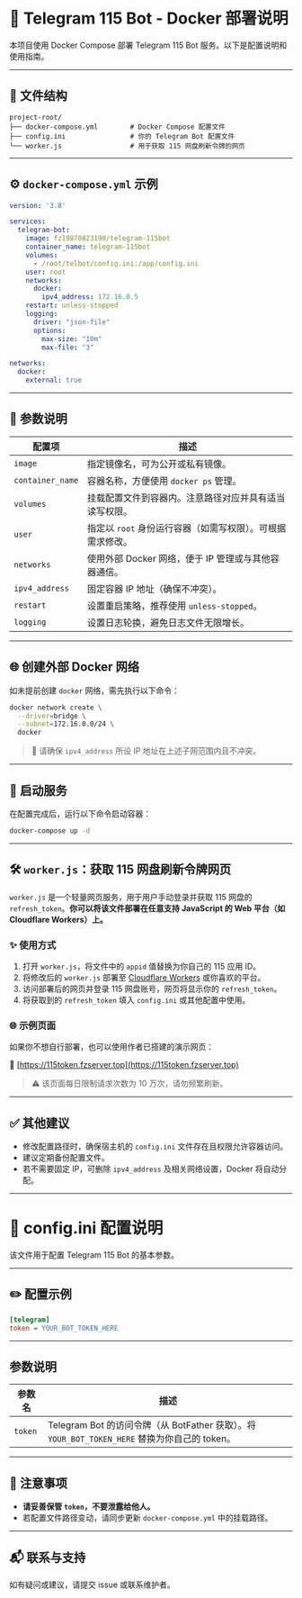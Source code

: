 # 🐳 Telegram 115 Bot - Docker 部署说明

本项目使用 Docker Compose 部署 Telegram 115 Bot 服务。以下是配置说明和使用指南。

---

## 📁 文件结构

```
project-root/
├── docker-compose.yml        # Docker Compose 配置文件
├── config.ini                # 你的 Telegram Bot 配置文件
└── worker.js                 # 用于获取 115 网盘刷新令牌的网页
```

---

## ⚙️ `docker-compose.yml` 示例

```yaml
version: '3.8'

services:
  telegram-bot:
    image: fz19870823190/telegram-115bot
    container_name: telegram-115bot
    volumes:
      - /root/telbot/config.ini:/app/config.ini
    user: root
    networks:
      docker:
        ipv4_address: 172.16.0.5
    restart: unless-stopped
    logging:
      driver: "json-file"
      options:
        max-size: "10m"
        max-file: "3"

networks:
  docker:
    external: true
```

---

## 📝 参数说明

| 配置项           | 描述 |
|------------------|------|
| `image`          | 指定镜像名，可为公开或私有镜像。 |
| `container_name` | 容器名称，方便使用 `docker ps` 管理。 |
| `volumes`        | 挂载配置文件到容器内。注意路径对应并具有适当读写权限。 |
| `user`           | 指定以 `root` 身份运行容器（如需写权限）。可根据需求修改。 |
| `networks`       | 使用外部 Docker 网络，便于 IP 管理或与其他容器通信。 |
| `ipv4_address`   | 固定容器 IP 地址（确保不冲突）。 |
| `restart`        | 设置重启策略，推荐使用 `unless-stopped`。 |
| `logging`        | 设置日志轮换，避免日志文件无限增长。 |

---

## 🌐 创建外部 Docker 网络

如未提前创建 `docker` 网络，需先执行以下命令：

```bash
docker network create \
  --driver=bridge \
  --subnet=172.16.0.0/24 \
  docker
```

> 📌 请确保 `ipv4_address` 所设 IP 地址在上述子网范围内且不冲突。

---

## 🚀 启动服务

在配置完成后，运行以下命令启动容器：

```bash
docker-compose up -d
```

---

## 🛠️ `worker.js`：获取 115 网盘刷新令牌网页

`worker.js` 是一个轻量网页服务，用于用户手动登录并获取 115 网盘的 `refresh_token`。**你可以将该文件部署在任意支持 JavaScript 的 Web 平台（如 Cloudflare Workers）上。**

### ✨ 使用方式

1. 打开 `worker.js`，将文件中的 `appid` 值替换为你自己的 115 应用 ID。
2. 将修改后的 `worker.js` 部署至 [Cloudflare Workers](https://workers.cloudflare.com/) 或你喜欢的平台。
3. 访问部署后的网页并登录 115 网盘账号，网页将显示你的 `refresh_token`。
4. 将获取到的 `refresh_token` 填入 `config.ini` 或其他配置中使用。

### 🌐 示例页面

如果你不想自行部署，也可以使用作者已搭建的演示网页：

🔗 [https://115token.fzserver.top](https://115token.fzserver.top)

> ⚠️ 该页面每日限制请求次数为 10 万次，请勿频繁刷新。


---

## ✅ 其他建议

- 修改配置路径时，确保宿主机的 `config.ini` 文件存在且权限允许容器访问。
- 建议定期备份配置文件。
- 若不需要固定 IP，可删除 `ipv4_address` 及相关网络设置，Docker 将自动分配。

---

# 📄 config.ini 配置说明

该文件用于配置 Telegram 115 Bot 的基本参数。

---

## ✏️ 配置示例

```ini
[telegram]
token = YOUR_BOT_TOKEN_HERE
```

---

## 参数说明

| 参数名 | 描述 |
|--------|------|
| `token` | Telegram Bot 的访问令牌（从 BotFather 获取）。将 `YOUR_BOT_TOKEN_HERE` 替换为你自己的 token。 |

---

## 🚨 注意事项

- **请妥善保管 `token`，不要泄露给他人。**
- 若配置文件路径变动，请同步更新 `docker-compose.yml` 中的挂载路径。

---

## 📬 联系与支持

如有疑问或建议，请提交 issue 或联系维护者。
